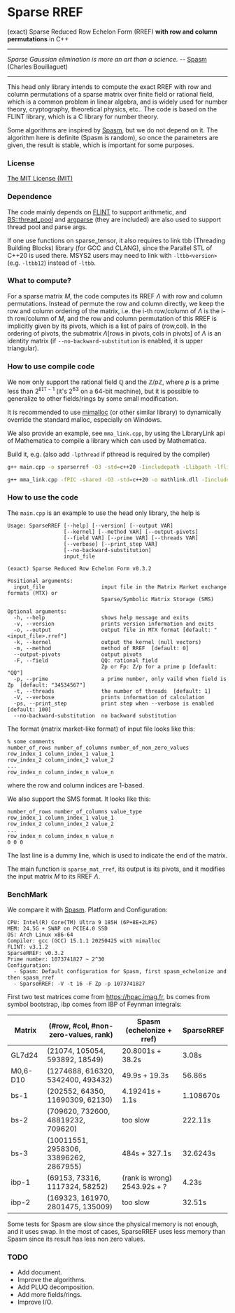 # Sparse RREF
(exact) Sparse Reduced Row Echelon Form (RREF) **with row and column permutations** in C++

---

*Sparse Gaussian elimination is more an art than a science.*  -- [Spasm](https://github.com/cbouilla/spasm) (Charles Bouillaguet)

----

This head only library intends to compute the exact RREF with row and column permutations of a sparse matrix over finite field or rational field, which is a common problem in linear algebra, and is widely used for number theory, cryptography, theoretical physics, etc.. The code is based on the FLINT library, which is a C library for number theory. 

Some algorithms are inspired by [Spasm](https://github.com/cbouilla/spasm), but we do not depend on it. The algorithm here is definite (Spasm is random), so once the parameters are given, the result is stable, which is important for some purposes. 

### License

[The MIT License (MIT)](https://raw.githubusercontent.com/munuxi/sparse_mat/master/LICENSE)

### Dependence

The code mainly depends on [FLINT](https://flintlib.org/) to support arithmetic, and [BS::thread_pool](https://github.com/bshoshany/thread-pool) and [argparse](https://github.com/p-ranav/argparse) (they are included) are also used to support thread pool and parse args.

If one use functions on sparse_tensor, it also requires to link tbb (Threading Building Blocks) library (for GCC and CLANG), since the Parallel STL of C++20 is used there. MSYS2 users may need to link with `-ltbb<version>` (e.g. `-ltbb12`) instead of `-ltbb`.

### What to compute?

For a sparse matrix $M$, the code computes its RREF $\Lambda$ with row and column permutations. Instead of permute the row and column directly, we keep the row and column ordering of the matrix, i.e. the i-th row/column of $\Lambda$ is the i-th row/column of $M$, and the row and column permutation of this RREF is implicitly given by its pivots, which is a list of pairs of (row,col). In the ordering of pivots, the submatrix $\Lambda[\text{rows in pivots},\text{cols in pivots}]$ of $\Lambda$ is an identity matrix (if `--no-backward-substitution` is enabled, it is upper triangular). 

### How to use compile code

We now only support the rational field $\mathbb Q$ and the $\mathbb Z/p\mathbb Z$, where $p$ is a prime less than $2^{\texttt{BIT}-1}$ (it's $2^{63}$ on a 64-bit machine), but it is possible to generalize to other fields/rings by some small modification.

It is recommended to use [mimalloc](https://github.com/microsoft/mimalloc) (or other similar library) to dynamically override the standard malloc, especially on Windows.

We also provide an example, see `mma_link.cpp`, by using the LibraryLink api of Mathematica to compile a library which can used by Mathematica.

Build it, e.g. (also add `-lpthread` if pthread is required by the compiler)

```bash
g++ main.cpp -o sparserref -O3 -std=c++20 -Iincludepath -Llibpath -lflint -lgmp
```

```bash
g++ mma_link.cpp -fPIC -shared -O3 -std=c++20 -o mathlink.dll -Iincludepath -Llibpath -lflint -lgmp
```

### How to use the code

The `main.cpp` is an example to use the head only library, the help is

```
Usage: SparseRREF [--help] [--version] [--output VAR]
                  [--kernel] [--method VAR] [--output-pivots]
                  [--field VAR] [--prime VAR] [--threads VAR]
                  [--verbose] [--print_step VAR]
                  [--no-backward-substitution]
                  input_file

(exact) Sparse Reduced Row Echelon Form v0.3.2

Positional arguments:
  input_file                  input file in the Matrix Market exchange formats (MTX) or
                              Sparse/Symbolic Matrix Storage (SMS)

Optional arguments:
  -h, --help                  shows help message and exits
  -v, --version               prints version information and exits
  -o, --output                output file in MTX format [default: "<input_file>.rref"]
  -k, --kernel                output the kernel (null vectors)
  -m, --method                method of RREF  [default: 0]
  --output-pivots             output pivots
  -F, --field                 QQ: rational field
                              Zp or Fp: Z/p for a prime p [default: "QQ"]
  -p, --prime                 a prime number, only vaild when field is Zp  [default: "34534567"]
  -t, --threads               the number of threads  [default: 1]
  -V, --verbose               prints information of calculation
  -ps, --print_step           print step when --verbose is enabled [default: 100]
  --no-backward-substitution  no backward substitution
```

The format (matrix market-like format) of input file looks like this:
```
% some comments
number_of_rows number_of_columns number_of_non_zero_values
row_index_1 column_index_1 value_1
row_index_2 column_index_2 value_2
...
row_index_n column_index_n value_n
```
where the row and column indices are 1-based. 

We also support the SMS format. It looks like this:
```
number_of_rows number_of_columns value_type
row_index_1 column_index_1 value_1
row_index_2 column_index_2 value_2
...
row_index_n column_index_n value_n
0 0 0 
```
The last line is a dummy line, which is used to indicate the end of the matrix.

The main function is `sparse_mat_rref`, its output is its pivots, and it modifies the input matrix $M$ to its RREF $\Lambda$.

### BenchMark

We compare it with [Spasm](https://github.com/cbouilla/spasm). Platform and Configuration: 

	CPU: Intel(R) Core(TM) Ultra 9 185H (6P+8E+2LPE)
	MEM: 24.5G + SWAP on PCIE4.0 SSD 
	OS: Arch Linux x86-64
	Compiler: gcc (GCC) 15.1.1 20250425 with mimalloc
	FLINT: v3.1.2
	SparseRREF: v0.3.2
	Prime number: 1073741827 ~ 2^30
	Configuration: 
	  - Spasm: Default configuration for Spasm, first spasm_echelonize and then spasm_rref
	  - SparseRREF: -V -t 16 -F Zp -p 1073741827

First two test matrices come from https://hpac.imag.fr, bs comes from symbol bootstrap, ibp comes from IBP of Feynman integrals:

| Matrix   | (#row, #col, #non-zero-values, rank)   | Spasm (echelonize + rref)    | SparseRREF |
| -------- | -------------------------------------- | ---------------------------- | ---------- |
| GL7d24   | (21074, 105054, 593892, 18549)         | 20.8001s + 38.2s             | 3.08s      |
| M0,6-D10 | (1274688, 616320, 5342400, 493432)     | 49.9s + 19.3s                | 56.86s     |
| bs-1     | (202552, 64350, 11690309, 62130)       | 4.19241s + 1.1s              | 1.108670s  |
| bs-2     | (709620, 732600, 48819232, 709620)     | too slow                     | 222.11s    |
| bs-3     | (10011551, 2958306, 33896262, 2867955) | 484s + 327.1s                | 32.6243s   |
| ibp-1    | (69153, 73316, 1117324, 58252)         | (rank is wrong) 2543.92s + ? | 4.23s      |
| ibp-2    | (169323, 161970, 2801475, 135009)      | too slow                     | 32.51s     |

Some tests for Spasm are slow since the physical memory is not enough, and it uses swap. In the most of cases,
SparseRREF uses less memory than Spasm since its result has less non zero values.

### TODO

* Add document.
* Improve the algorithms.
* Add PLUQ decomposition.
* Add more fields/rings.
* Improve I/O.

